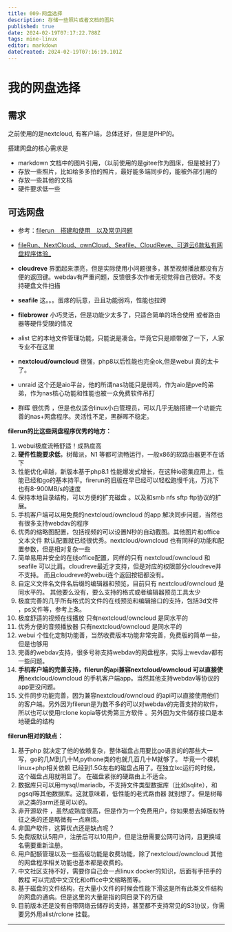 ```yaml
---
title: 009-网盘选择
description: 存储一些照片或者文档的图片
published: true
date: 2024-02-19T07:17:22.788Z
tags: mine-linux
editor: markdown
dateCreated: 2024-02-19T07:16:19.101Z
---
```


# 我的网盘选择


## 需求

之前使用的是nextcloud, 有客户端，总体还好，但是是PHP的。

搭建网盘的核心需求是
- markdown 文档中的图片引用，（以前使用的是gitee作为图床，但是被封了）
- 存放一些照片，比如给多多拍的照片，最好能多端同步的，能被外部引用的
- 存放一些其他的文档
- 硬件要求低一些

## 可选网盘
- 参考：[filerun　搭建和使用　以及常见问题](https://dev.leiyanhui.com/nas/filerun-install/)
- [fileRun、NextCloud、ownCloud、Seafile、CloudReve、可道云6款私有网盘程序体验_](https://www.bilibili.com/video/BV1vD4y1e78K)

- **cloudreve** 界面起来漂亮，但是实际使用小问题很多，甚至视频播放都没有方便的返回键。webdav有严重问题，反馈很多次作者无视觉得自己很好。不支持硬盘文件扫描
- **seafile** 这。。。蛋疼的玩意，丑且功能弱鸡，性能也拉跨
- **filebrower** 小巧灵活，但是功能少太多了，只适合简单的场合使用 或者路由器等硬件受限的情况
- alist 它的本地文件管理功能，只能说是凑合。毕竟它只是顺带做了一下，人家专业不在这里
- **nextcloud/owncloud** 很强，php8以后性能也完全ok,但是webui 真的太卡了。
- unraid 这个还是aio平台，他的所谓nas功能只是弱鸡，作为aio是pve的弟弟，作为nas核心功能和性能也被一众免费软件吊打
- 群晖 很优秀 ，但是也仅适合linux小白管理员，可以几乎无脑搭建一个功能完善的nas+网盘程序。灵活性不足，黑群晖不稳定。

**filerun的比这些网盘程序优秀的地方：**
1. webui极度流畅舒适！成熟度高
2. **硬件性能要求低**，树莓派，N1 等都可流畅运行，一般x86的软路由器更不在话下
3. 性能优化卓越，新版本基于php8.1 性能爆发式增长，在这种io密集应用上，性能已经和go的基本持平。firerun的旧版在早已经可以轻松跑慢千兆，万兆下也有8-900MB/s的速度
4. 保持本地目录结构，可以方便的扩充磁盘 。以及和smb nfs sftp ftp协议的扩展。
5. 手机客户端可以用免费的nextcloud/owncloud 的app 解决同步问题，当然也有很多支持webdav的程序
6. 优秀的缩略图配置，包括视频的可以设置N秒的自动截图。其他图片和office 文本文件 默认配置就已经很优秀。nextcloud/owncloud 也有同样的功能和配置参数，但是相对复杂一些
7. 简单易用并安全的在线office配置，同样的只有 nextcloud/owncloud 和 seafile 可以比肩。cloudreve最近才支持，但是对应的权限部分cloudreve并不支持。 而且cloudreve的webui连个返回按钮都没有。
8. 自定义文件名文件名后缀的编辑器和预览，目前只有 nextcloud/owncloud 是同水平的。 其他要么没有，要么支持的格式或者编辑器预览工具太少
9. 极度完善的几乎所有格式的文件的在线预览和编辑接口的支持，包括3d文件 ，ps文件等，参考上条。
10. 极度舒适的视频在线播放 只有nextcloud/owncloud 是同水平的
11. 优秀方便的音频播放器 只有nextcloud/owncloud 是同水平的
12. webui 个性化定制功能善，当然收费版本功能非常完善，免费版的简单一些，但是也够用
12. 完善的webdav支持，很多号称支持webdav的网盘程序，实际上wevdav都有一些问题。
13. **手机客户端的完善支持，filerun的api兼容nextcloud/owncloud 可以直接使用**nextcloud/owncloud 的手机客户端app。当然其他支持webdav等协议的app更没问题。
14. 文件同步功能完善，因为兼容nextcloud/owncloud 的api可以直接使用他们的客户端。另外因为filerun是为数不多的可以对webdav的完善支持的软件，所以也可以使用rclone kopia等优秀第三方软件 。另外因为文件储存接口是本地硬盘的结构

**filerun相对的缺点：**

1. 基于php 就决定了他的依赖复杂，整体磁盘占用要比go语言的的那些大一写，go的几M到几十M,pythone类的也就几百几十M就够了。 毕竟一个裸机linux+php相关依赖 已经到1.5G左右的磁盘占用了。在独立lxc运行的时候，这个磁盘占用就明显了。 在磁盘紧张的硬路由上不适合。
2. 数据库只可以用mysql/mariadb，不支持文件类型数据库（比如sqlite），和pgsql等其他数据库。这就意味着，低性能的老式路由器 就别想了。但是树莓派之类的arm还是可以i的。
3. 非开源软件 ，虽然成熟度很高，但是作为一个免费用户，你如果想去掉版权特征之类的还是略微有一点麻烦。
4. 非国产软件，这算优点还是缺点呢？
5. 免费版默认5用户，注册后可以10用户，但是注册需要公网可访问，且更换域名需要重新注册。
6. 用户配额管理以及一些高级功能是收费功能，除了nextcloud/owncloud 其他的网盘程序相关功能也基本都是收费的。
7. 中文社区支持不好，需要你自己会一点linux docker的知识，后面有手把手的教程 可以完成中文汉化和office中文缩略图等。
8. 基于磁盘的文件结构，在大量小文件的时候会性能下滑这是所有此类文件结构的网盘的通病。但是这里的大量是指的同目录下的万级
9. 目前版本还是没有自带网络云储存的支持，甚至都不支持常见的S3协议，你需要另外用alist/rclone 挂载。


----

